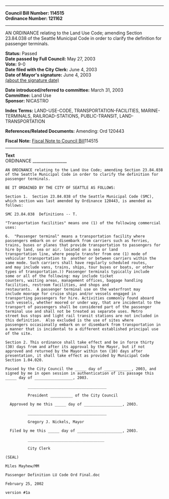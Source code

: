 * * * * *  
  
**Council Bill Number: [](#h0)[](#h2)114515**   
**Ordinance Number: 121162**  
  
* * * * *  
  
AN ORDINANCE relating to the Land Use Code; amending Section 23.84.038 of the Seattle Municipal Code in order to clarify the definition for passenger terminals.  
  
**Status:** Passed   
**Date passed by Full Council:** May 27, 2003   
**Vote:** 9-0   
**Date filed with the City Clerk:** June 4, 2003   
**Date of Mayor's signature:** June 4, 2003   
[(about the signature date)](/~public/approvaldate.htm)   
  
  
**Date introduced/referred to committee:** March 31, 2003   
**Committee:** Land Use   
**Sponsor:** NICASTRO   
  
**Index Terms:** LAND-USE-CODE, TRANSPORTATION-FACILITIES, MARINE-TERMINALS, RAILROAD-STATIONS, PUBLIC-TRANSIT, LAND-TRANSPORTATION  
  
**References/Related Documents:** Amending: Ord 120443  
  
**Fiscal Note:** [Fiscal Note to Council Bill](http://clerk.seattle.gov/~public/fnote/114515.htm)[](#h1)[](#h3)114515  
  
* * * * *  
  
**Text**  
    ORDINANCE _________________  
  
    AN ORDINANCE relating to the Land Use Code; amending Section 23.84.038  
    of the Seattle Municipal Code in order to clarify the definition for  
    passenger terminals.  
  
    BE IT ORDAINED BY THE CITY OF SEATTLE AS FOLLOWS:  
  
    Section 1.  Section 23.84.038 of the Seattle Municipal Code (SMC),  
    which section was last amended by Ordinance 120443, is amended as  
    follows:  
  
    SMC 23.84.038  Definitions -- T.  
  
    "Transportation facilities" means one (1) of the following commercial  
    uses:  
  
    6.  "Passenger terminal" means a transportation facility where  
    passengers embark on or disembark from carriers such as ferries,  
    trains, buses or planes that provide transportation to passengers for  
    hire by land, sea or air. located on a sea or land  
    transportation line, where people transfer from one (1) mode of  
    vehicular transportation to  another or between carriers within the  
    same mode. Such carriers shall have regularly scheduled routes,  
    and may include vans, trains, ships, tour buses or boats, or other  
    types of transportation.)) Passenger terminals typically include  
    some or all of the following: may include ticket  
    counters, waiting areas, management offices, baggage handling  
    facilities, restroom facilities, and shops and  
    restaurants.  A passenger terminal use on the waterfront may  
    include moorage for cruise ships and/or vessels engaged in  
    transporting passengers for hire. Activities commonly found aboard  
    such vessels, whether moored or under way, that are incidental to the  
    transport of passengers shall be considered part of the passenger  
    terminal use and shall not be treated as separate uses. Metro  
    street bus stops and light rail transit stations are not included in  
    this definition.  Also excluded is the use of sites where  
    passengers occasionally embark on or disembark from transportation in  
    a manner that is incidental to a different established principal use  
    of the site.  
  
    Section 2. This ordinance shall take effect and be in force thirty  
    (30) days from and after its approval by the Mayor, but if not  
    approved and returned by the Mayor within ten (10) days after  
    presentation, it shall take effect as provided by Municipal Code  
    Section 1.04.020.  
  
    Passed by the City Council the _____ day of ____________, 2003, and  
    signed by me in open session in authentication of its passage this  
    _____ day of _________________, 2003.  
  
              ___________________________________  
  
              President __________ of the City Council  
  
      Approved by me this _____ day of _________________, 2003.  
  
              ___________________________________  
  
              Gregory J. Nickels, Mayor  
  
      Filed by me this _____ day of ____________________, 2003.  
  
              __________________________________  
  
              City Clerk  
  
    (SEAL)  
  
    Miles Mayhew/MM  
  
    Passenger Definition LU Code Ord Final.doc  
  
    February 25, 2002  
  
    version #1a  
